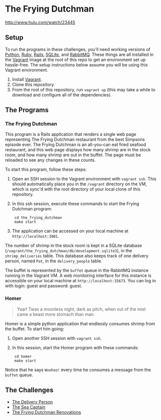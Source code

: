 # The Frying Dutchman
http://www.hulu.com/watch/23445

## Setup
To run the programs in these challenges, you'll need working versions of
[Python](www.python.org), [Ruby](www.ruby-lang.org), [Rails](rubyonrails.org),
[SQLite](www.sqlite.org), and [RabbitMQ](www.rabbitmq.com).  These things are
all installed in the [Vagrant](www.vagrantup.com) image at the root of this
repo to get an environment set up hassle-free.  The setup instructions below
assume you will be using this Vagrant environment.

1. Install [Vagrant](www.vagrantup.com).
1. Clone this repository.
1. From the root of this repository, run `vagrant up` (this may take a while to
   download and configure all of the dependencies).

## The Programs

### The Frying Dutchman

This program is a Rails application that renders a single web page representing
The Frying Dutchman restaurant from the best Simpsons episode ever.  The Frying
Dutchman is an all-you-can eat fried seafood restaurant, and this web page
displays how many shrimp are in the stock room, and how many shrimp are out in
the buffet.  The page must be reloaded to see any changes in these counts.

To start this program, follow these steps:

1. Open an SSH session to the Vagrant environment with `vagrant ssh`.  This
   should automatically place you in the `/vagrant` directory on the VM, which
   is sync'd with the root directory of your local clone of this repository.
1. In this ssh session, execute these commands to start the Frying Dutchman program:

        cd the_frying_dutchman
        make start

1. The application can be accessed on your local machine at `http://localhost:3001`.

The number of shrimp in the stock room is kept in a SQLite database
(`/vagrant/the_frying_dutchman/db/development.sqlite3`), in the
`shrimp_deliveries` table.  This database also keeps track of one delivery
person, named `Pat`, in the `delivery_people` table.

The buffet is represented by the `buffet` queue in the RabbitMQ instance
running in the Vagrant VM. A web monitoring interface for this instance is
accessible on your local machine at `http://localhost:15673`. You can log in
with login: guest and password: guest.

### Homer

> Yaar! Twas a moonless night, dark as pitch, when out of the mist came a
> beast more stomach than man.

Homer is a simple python application that endlessly consumes shrimp from the buffet.  To start him going:

1. Open another SSH session with `vagrant ssh`.
1. In this session, start the Homer program with these commands:

        cd homer
        make start

Notice that he says `Woohoo!` every time he consumes a message from the `buffet` queue.

## The Challenges

* [The Delivery Person](challenges/delivery_person.md)
* [The Sea Captain](challenges/sea_captain.md)
* [The Frying Dutchman Renovations](challenges/renovations.md)
